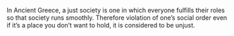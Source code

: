 In Ancient Greece, a just society is one in which everyone fulfills their roles so that society runs smoothly. Therefore violation of one’s social order even if it’s a place you don’t want to hold, it is considered to be unjust.